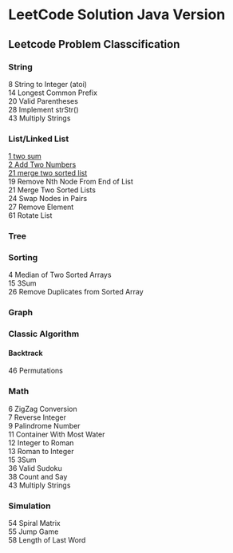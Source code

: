 # LeetCode Solution Java Version 

## Leetcode Problem Classcification

### String
8 String to Integer (atoi)    
14 Longest Common Prefix  
20 Valid Parentheses  
28 Implement strStr()  
43 Multiply Strings  


### List/Linked List
[1 two sum](src/solution/oj_1_twosum)  
[2 Add Two Numbers](src/solution/oj_2_add_two_num)    
[21 merge two sorted list](src/solution/oj_21_merge_two_sorted_list)    
19 Remove Nth Node From End of List  
21 Merge Two Sorted Lists  
24 Swap Nodes in Pairs  
27 Remove Element  
61 Rotate List  


### Tree


### Sorting
4 Median of Two Sorted Arrays  
15 3Sum  
26 Remove Duplicates from Sorted Array  


### Graph

### Classic Algorithm
#### Backtrack
46 Permutations  


### Math
6 ZigZag Conversion  
7 Reverse Integer  
9 Palindrome Number  
11 Container With Most Water  
12 Integer to Roman  
13 Roman to Integer  
15 3Sum  
36 Valid Sudoku  
38 Count and Say  
43 Multiply Strings  

### Simulation
54 Spiral Matrix  
55 Jump Game  
58 Length of Last Word  